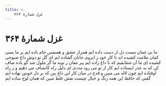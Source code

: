 ```yaml
---
title: >-
    غزل شمارهٔ ۳۶۴
---
```

# غزل شمارهٔ ۳۶۴

ما بی غمان مست دل از دست داده ایم
همراز عشق و همنفس جام باده ایم
بر ما بسی کمان ملامت کشیده اند
تا کار خود ز ابروی جانان گشاده ایم
ای گل تو دوش داغ صبوحی کشیده ای
ما آن شقایقیم که با داغ زاده ایم
پیر مغان ز توبه ما گر ملول شد
گو باده صاف کن که به عذر ایستاده ایم
کار از تو می رود مددی ای دلیل راه
کانصاف می دهیم و ز راه اوفتاده ایم
چون لاله می مبین و قدح در میان کار
این داغ بین که بر دل خونین نهاده ایم
گفتی که حافظ این همه رنگ و خیال چیست
نقش غلط مبین که همان لوح ساده ایم
